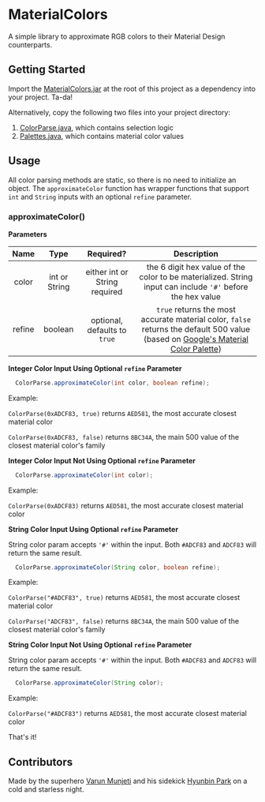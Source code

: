 # MaterialColors
A simple library to approximate RGB colors to their Material Design counterparts.

## Getting Started
Import the [MaterialColors.jar](../master/MaterialColors.jar) at the root of this project as a dependency into your project. Ta-da!

Alternatively, copy the following two files into your project directory: 

1. [ColorParse.java](../master/src/me/hyunbin/colors/ColorParse.java), which contains selection logic
2. [Palettes.java](../master/src/me/hyunbin/colors/Palettes.java), which contains material color values

## Usage
All color parsing methods are static, so there is no need to initialize an object. The `approximateColor` function has  wrapper functions that support `int` and `String` inputs with an optional `refine` parameter.

### approximateColor()

**Parameters**

|   Name   |  Type  | Required? | Description |
|:--------:|:------:|:---------:|:-----------:|
| color | int or String | either int or String required | the 6 digit hex value of the color to be materialized. String input can include `'#'` before the hex value 
| refine | boolean | optional, defaults to `true` | `true` returns the most accurate material color, `false` returns the default 500 value (based on [Google's Material Color Palette](http://www.google.com/design/spec/style/color.html#color-color-palette))

**Integer Color Input Using Optional `refine` Parameter**
```java
  ColorParse.approximateColor(int color, boolean refine);
```
Example: 

`ColorParse(0xADCF83, true)` returns `AED581`, the most accurate closest material color

`ColorParse(0xADCF83, false)` returns `8BC34A`, the main 500 value of the closest material color's family

**Integer Color Input Not Using Optional `refine` Parameter**
```java
  ColorParse.approximateColor(int color);
```
Example: 

`ColorParse(0xADCF83)` returns `AED581`, the most accurate closest material color

**String Color Input Using Optional `refine` Parameter**

String color param accepts `'#'` within the input. Both `#ADCF83` and `ADCF83` will return the same result. 
```java
  ColorParse.approximateColor(String color, boolean refine);
```
Example: 

`ColorParse("#ADCF83", true)` returns `AED581`, the most accurate closest material color

`ColorParse("ADCF83", false)` returns `8BC34A`, the main 500 value of the closest material color's family

**String Color Input Not Using Optional `refine` Parameter**

String color param accepts `'#'` within the input. Both `#ADCF83` and `ADCF83` will return the same result. 
```java
  ColorParse.approximateColor(String color);
```
Example: 

`ColorParse("#ADCF83")` returns `AED581`, the most accurate closest material color

That's it!

## Contributors
Made by the superhero [Varun Munjeti](https://github.com/vrunjeti) and his sidekick [Hyunbin Park](https://github.com/hyunbin) on a cold and starless night. 
